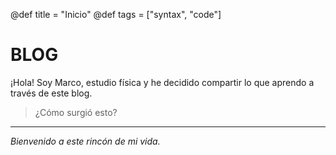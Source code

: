 @def title = "Inicio"
@def tags = ["syntax", "code"]


# **BLOG**

¡Hola! Soy Marco, estudio física y he decidido compartir lo que aprendo a través de este blog. 

> ¿Cómo surgió esto?

---

_Bienvenido a este rincón de mi vida._